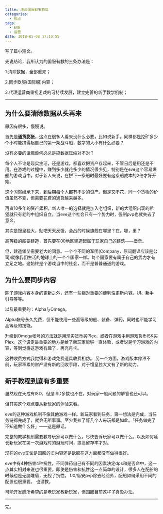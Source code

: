 ```yaml
---
title: 浅谈国服EVE前景
categories:
  - 视点
tags:
  - EVE
  - 运营
date: 2018-05-08 17:10:55
---
```


写了篇小短文。

先说结论，我所认为的国服有救的三条办法是：

1.清除数据，全部重来；

2.同步欧服(国际服)内容；

3.代理运营商重视游戏的可持续发展，建立完善的新手教学机制；

* * *

为什么要清除数据从头再来
------------

原因有很多，慢慢说。

首先是**通货膨胀**，这点在很多人看来没什么必要，比如说新手，同样都是挖矿多少个小时能拼得起自己的第一条战斗船，数字的大小有什么必要？

没有必要的话魔兽何必总是搞数据压缩对不对？

每个人不论是现实生活，还是游戏，都喜欢把资产存起来，不管日后是用还是不用。在游戏的过程中，赚到多少就花多少的情况很少见，特别是在eve这个容易爆船的游戏当中，对于新人来说，在拼下一条船时最好要有这条船成本的2倍才好开始。

这个习惯继承下来，到后期每个人都有不少的资产。但是又不花，同一个货物的价值虽然不变，但需要花费的通货越来越多。

再者10多年的资产累积，新人唯一的选择就是加入老组织，新的大组织出现的希望就只有老的中组织自立。当eve这个社会只有一个势力时，强制pvp也就失去了意义。

其次是馒皇独大，贴吧天天反馒，会战的时候旗舰在哪里？在，哪，里？

高等级的船要建造，首先要在00地区建造起属于玩家自己的建筑——堡垒。

但，建造堡垒需要老大的同意。一个个不同的军团(Company，原词翻译应该是公司)就像我们生活的地球上的一个个国家一样。每个国家要有属于自己的武力才有立足之地。这始终是个游戏当中的社会，而不是普普通通的游戏。

为什么要同步内容
--------

除了游戏内容本身的更新之外，还有一些相对重要的便利性更新内容。UI、新手引导等等。

以及最重要的：Alpha与Omega。

Alpha帐号永久免费，但不能使用一些高等级的船、装备、弹药，同时也不能学习高等级的技能。

升级到Omega帐号的方法就是用现实货币买Plex，或者在游戏中用游戏货币ISK买Plex。这个设定最重要的地方是给了新玩家能够一直体验，或者说是学习游戏的内容，等到觉得这游戏有趣了，再充月卡。

这种收费方式我觉得和游戏免费道具收费相仿。 另一个方面，游戏版本停滞不前，玩家积累的财产没有新的回收手段，对于馒皇独大又有了新的助力。

新手教程到底有多重要
----------

虽然现在天成有ISD，但是ISD多数也不在，对玩家一般问题的解答也还可以。

但其实这个观点要从新玩家的体验来看。

eve的这种游戏机制不像其他游戏一样。新玩家看到任务，第一想法是完成，当任务链都完成了，就会无所事事。至少我拉了好几个人来玩都是如此。「任务做完了不知道做什么好」——这是原话。

完整的教学机制需要教导玩家可以做什么，尽快告诉玩家可以做什么。以及如何延长新玩家在第一次游戏时的游玩时间，提高留存率才对。

现在的eve无论是国服的旧内容还是欧服在这方面都没有做得很好。

eve中有4种伤害4种抗性，不同弹药自己有不同的因素决定dps和是否命中，这一点其实相对来说也很重要。即使是伤害和抗性这一点简单的设计，很多人在配船的时候也是无脑堆盾，无视了抗性。 00/低安pvp除去经验外，配船如何采用不同的配置也很重要。 也没教。

可能开发商所希望的是老玩家教新玩家，但国服目前这样子真没办法。

* * *

完。

